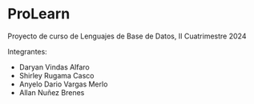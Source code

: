 # ProLearn
Proyecto de curso de Lenguajes de Base de Datos, II Cuatrimestre 2024

Integrantes:
 
- Daryan Vindas Alfaro
- Shirley Rugama Casco
- Anyelo Dario Vargas Merlo
- Allan Nuñez Brenes
